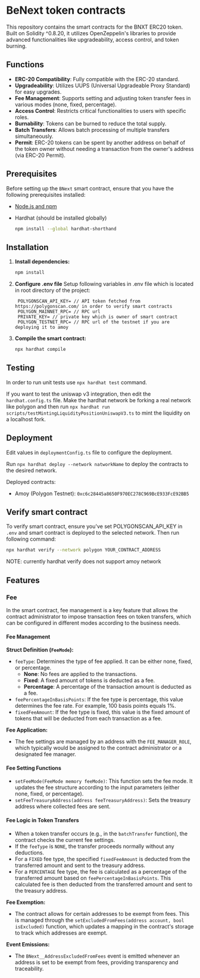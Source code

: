 # BeNext token contracts

This repository contains the smart contracts for the BNXT ERC20 token. Built on Solidity ^0.8.20, it utilizes OpenZeppelin's libraries to provide advanced functionalities like upgradeability, access control, and token burning.

## Functions

- **ERC-20 Compatibility**: Fully compatible with the ERC-20 standard.
- **Upgradeability**: Utilizes UUPS (Universal Upgradeable Proxy Standard) for easy upgrades.
- **Fee Management**: Supports setting and adjusting token transfer fees in various modes (none, fixed, percentage).
- **Access Control**: Restricts critical functionalities to users with specific roles.
- **Burnability**: Tokens can be burned to reduce the total supply.
- **Batch Transfers**: Allows batch processing of multiple transfers simultaneously.
- **Permit**: ERC-20 tokens can be spent by another address on behalf of the token owner without needing a transaction from the owner's address (via ERC-20 Permit).

## Prerequisites

Before setting up the `BNext` smart contract, ensure that you have the following prerequisites installed:

- [Node.js and npm](https://nodejs.org/en/download/)
- Hardhat (should be installed globally)

  ```bash
  npm install --global hardhat-shorthand
  ```

## Installation

1. **Install dependencies:**

   ```bash
   npm install
   ```

2. **Configure .env file**
   Setup following variables in .env file which is located in root directory of the project:

   ```env
    POLYGONSCAN_API_KEY= // API token fetched from https://polygonscan.com/ in order to verify smart contracts
    POLYGON_MAINNET_RPC= // RPC url
    PRIVATE_KEY= // private key which is owner of smart contract
    POLYGON_TESTNET_RPC= // RPC url of the testnet if you are deploying it to amoy
   ```

3. **Compile the smart contract:**

   ```bash
   npx hardhat compile
   ```

## Testing

In order to run unit tests use `npx hardhat test` command.

If you want to test the uniswap v3 integration, then edit the `hardhat.config.ts` file. Make the hardhat network be forking a real network like polygon and then run `npx hardhat run scripts/testMintingLiquidityPositionUniswapV3.ts` to mint the liquidity on a localhost fork.

## Deployment

Edit values in `deploymentConfig.ts` file to configure the deployment.

Run `npx hardhat deploy --network natworkName` to deploy the contracts to the desired network.

Deployed contracts:

- Amoy (Polygon Testnet): `0xc6c28445a8650F970EC278C969BcE933FcE92BB5`

## Verify smart contract

To verify smart contract, ensure you've set POLYGONSCAN_API_KEY in `.env` and smart contract is deployed to the selected network. Then run following command:

```bash
npx hardhat verify --network polygon YOUR_CONTRACT_ADDRESS
```

NOTE: currently hardhat verify does not support amoy network

## Features

### Fee

In the smart contract, fee management is a key feature that allows the contract administrator to impose transaction fees on token transfers, which can be configured in different modes according to the business needs.

#### Fee Management

**Struct Definition (`FeeMode`):**

- `feeType`: Determines the type of fee applied. It can be either none, fixed, or percentage.
  - **None**: No fees are applied to the transactions.
  - **Fixed**: A fixed amount of tokens is deducted as a fee.
  - **Percentage**: A percentage of the transaction amount is deducted as a fee.
- `feePercentageInBasisPoints`: If the fee type is percentage, this value determines the fee rate. For example, 100 basis points equals 1%.
- `fixedFeeAmount`: If the fee type is fixed, this value is the fixed amount of tokens that will be deducted from each transaction as a fee.

**Fee Application:**

- The fee settings are managed by an address with the `FEE_MANAGER_ROLE`, which typically would be assigned to the contract administrator or a designated fee manager.

#### Fee Setting Functions

- `setFeeMode(FeeMode memory feeMode)`: This function sets the fee mode. It updates the fee structure according to the input parameters (either none, fixed, or percentage).
- `setFeeTreasuryAddress(address feeTreasuryAddress)`: Sets the treasury address where collected fees are sent.

#### Fee Logic in Token Transfers

- When a token transfer occurs (e.g., in the `batchTransfer` function), the contract checks the current fee settings.
- If the `feeType` is `NONE`, the transfer proceeds normally without any deductions.
- For a `FIXED` fee type, the specified `fixedFeeAmount` is deducted from the transferred amount and sent to the treasury address.
- For a `PERCENTAGE` fee type, the fee is calculated as a percentage of the transferred amount based on `feePercentageInBasisPoints`. This calculated fee is then deducted from the transferred amount and sent to the treasury address.

**Fee Exemption:**

- The contract allows for certain addresses to be exempt from fees. This is managed through the `setExcludedFromFees(address account, bool isExcluded)` function, which updates a mapping in the contract's storage to track which addresses are exempt.

**Event Emissions:**

- The `BNext__AddressExcludedFromFees` event is emitted whenever an address is set to be exempt from fees, providing transparency and traceability.
